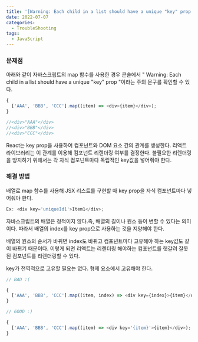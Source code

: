 ```yaml
---
title: '[Warning: Each child in a list should have a unique "key" prop.] 에러 이유 및 해결'
date: 2022-07-07
categories:
  - TroubleShooting
tags:
  - JavaScript
---
```


### 문제점

아래와 같이 자바스크립트의 map 함수를 사용한 경우 콘솔에서 " Warning: Each child in a list should have a unique "key" prop "이라는 주의 문구를 확인할 수 있다.

```js
{
  ['AAA', 'BBB', 'CCC'].map((item) => <div>{item}</div>);
}

//<div>"AAA"</div>
//<div>"BBB"</div>
//<div>"CCC"</div>
```

React는 key prop을 사용하여 컴포넌트와 DOM 요소 간의 관계를 생성한다. 리액트 라이브러리는 이 관계를 이용해 컴포넌트 리렌더링 여부를 결정한다. 불필요한 리렌더링을 방지하기 위해서는 각 자식 컴포넌트마다 독립적인 key값을 넣어줘야 한다.

### 해결 방법

배열로 map 함수를 사용해 JSX 리스트를 구현할 때 key prop을 자식 컴포넌트마다 넣어줘야 한다.

```js
Ex: <div key='uniqueId1'>Item1</div>;
```

자바스크립트의 배열은 정적이지 않다.즉, 배열의 길이나 원소 등이 변할 수 있다는 의미이다. 따라서 배열의 index를 key prop으로 사용하는 것을 지양해야 한다.

배열의 원소의 순서가 바뀌면 index도 바뀌고 컴포넌트마다 고유해야 하는 key값도 같이 바뀌기 때문이다. 이렇게 되면 리액트는 리렌더링 해야하는 컴포넌트를 헷갈려 잘못된 컴포넌트를 리렌더링할 수 있다.

key가 전역적으로 고유할 필요는 없다. 형제 요소에서 고유해야 한다.

```js
// BAD :(

{
  ['AAA', 'BBB', 'CCC'].map((item, index) => <div key={index}>{item}</div>);
}

// GOOD :)

{
  ['AAA', 'BBB', 'CCC'].map((item) => <div key='{item}'>{item}</div>);
}
```
